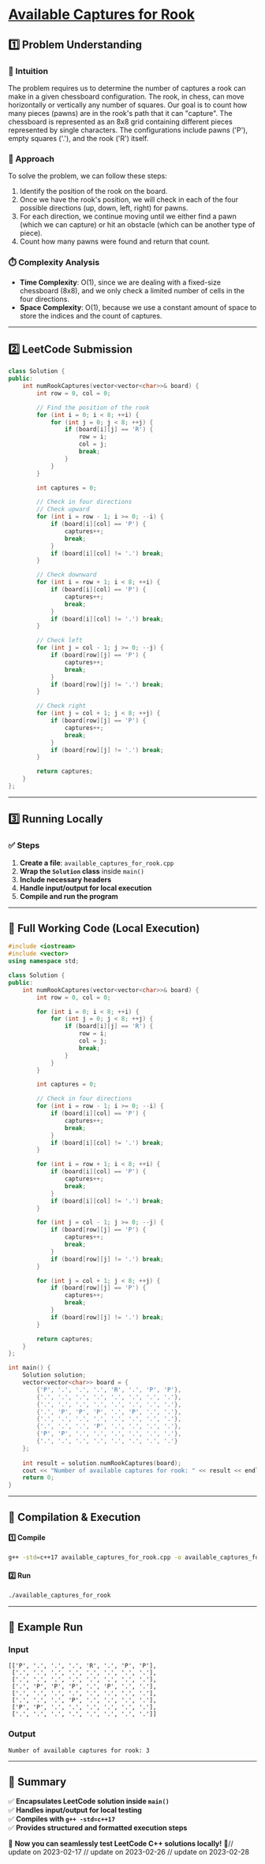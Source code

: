 # **[Available Captures for Rook](https://leetcode.com/problems/available-captures-for-rook/description/)**  

## **1️⃣ Problem Understanding**  
### **📌 Intuition**  
The problem requires us to determine the number of captures a rook can make in a given chessboard configuration. The rook, in chess, can move horizontally or vertically any number of squares. Our goal is to count how many pieces (pawns) are in the rook's path that it can "capture". The chessboard is represented as an 8x8 grid containing different pieces represented by single characters. The configurations include pawns ('P'), empty squares ('.'), and the rook ('R') itself. 

### **🚀 Approach**  
To solve the problem, we can follow these steps:
1. Identify the position of the rook on the board.
2. Once we have the rook's position, we will check in each of the four possible directions (up, down, left, right) for pawns.
3. For each direction, we continue moving until we either find a pawn (which we can capture) or hit an obstacle (which can be another type of piece). 
4. Count how many pawns were found and return that count.

### **⏱️ Complexity Analysis**  
- **Time Complexity**: O(1), since we are dealing with a fixed-size chessboard (8x8), and we only check a limited number of cells in the four directions.  
- **Space Complexity**: O(1), because we use a constant amount of space to store the indices and the count of captures.  

---  

## **2️⃣ LeetCode Submission**  
```cpp
class Solution {
public:
    int numRookCaptures(vector<vector<char>>& board) {
        int row = 0, col = 0;

        // Find the position of the rook
        for (int i = 0; i < 8; ++i) {
            for (int j = 0; j < 8; ++j) {
                if (board[i][j] == 'R') {
                    row = i;
                    col = j;
                    break;
                }
            }
        }

        int captures = 0;

        // Check in four directions
        // Check upward
        for (int i = row - 1; i >= 0; --i) {
            if (board[i][col] == 'P') {
                captures++;
                break;
            }
            if (board[i][col] != '.') break;
        }

        // Check downward
        for (int i = row + 1; i < 8; ++i) {
            if (board[i][col] == 'P') {
                captures++;
                break;
            }
            if (board[i][col] != '.') break;
        }

        // Check left
        for (int j = col - 1; j >= 0; --j) {
            if (board[row][j] == 'P') {
                captures++;
                break;
            }
            if (board[row][j] != '.') break;
        }

        // Check right
        for (int j = col + 1; j < 8; ++j) {
            if (board[row][j] == 'P') {
                captures++;
                break;
            }
            if (board[row][j] != '.') break;
        }

        return captures;
    }
};
```  

---  

## **3️⃣ Running Locally**  
### **✅ Steps**  
1. **Create a file**: `available_captures_for_rook.cpp`  
2. **Wrap the `Solution` class** inside `main()`  
3. **Include necessary headers**  
4. **Handle input/output for local execution**  
5. **Compile and run the program**  

---  

## **📝 Full Working Code (Local Execution)**  
```cpp
#include <iostream>
#include <vector>
using namespace std;

class Solution {
public:
    int numRookCaptures(vector<vector<char>>& board) {
        int row = 0, col = 0;

        for (int i = 0; i < 8; ++i) {
            for (int j = 0; j < 8; ++j) {
                if (board[i][j] == 'R') {
                    row = i;
                    col = j;
                    break;
                }
            }
        }

        int captures = 0;

        // Check in four directions
        for (int i = row - 1; i >= 0; --i) {
            if (board[i][col] == 'P') {
                captures++;
                break;
            }
            if (board[i][col] != '.') break;
        }

        for (int i = row + 1; i < 8; ++i) {
            if (board[i][col] == 'P') {
                captures++;
                break;
            }
            if (board[i][col] != '.') break;
        }

        for (int j = col - 1; j >= 0; --j) {
            if (board[row][j] == 'P') {
                captures++;
                break;
            }
            if (board[row][j] != '.') break;
        }

        for (int j = col + 1; j < 8; ++j) {
            if (board[row][j] == 'P') {
                captures++;
                break;
            }
            if (board[row][j] != '.') break;
        }

        return captures;
    }
};

int main() {
    Solution solution;
    vector<vector<char>> board = {
        {'P', '.', '.', '.', 'R', '.', 'P', 'P'},
        {'.', '.', '.', '.', '.', '.', '.', '.'},
        {'.', '.', '.', '.', '.', '.', '.', '.'},
        {'.', 'P', 'P', 'P', '.', 'P', '.', '.'},
        {'.', '.', '.', '.', '.', '.', '.', '.'},
        {'.', '.', '.', 'P', '.', '.', '.', '.'},
        {'P', 'P', '.', '.', '.', '.', '.', '.'},
        {'.', '.', '.', '.', '.', '.', '.', '.'}
    };
    
    int result = solution.numRookCaptures(board);
    cout << "Number of available captures for rook: " << result << endl;
    return 0;
}
```  

---  

## **🔧 Compilation & Execution**  
#### **1️⃣ Compile**  
```bash
g++ -std=c++17 available_captures_for_rook.cpp -o available_captures_for_rook
```  

#### **2️⃣ Run**  
```bash
./available_captures_for_rook
```  

---  

## **🎯 Example Run**  
### **Input**  
```
[['P', '.', '.', '.', 'R', '.', 'P', 'P'],
 ['.', '.', '.', '.', '.', '.', '.', '.'],
 ['.', '.', '.', '.', '.', '.', '.', '.'],
 ['.', 'P', 'P', 'P', '.', 'P', '.', '.'],
 ['.', '.', '.', '.', '.', '.', '.', '.'],
 ['.', '.', '.', 'P', '.', '.', '.', '.'],
 ['P', 'P', '.', '.', '.', '.', '.', '.'],
 ['.', '.', '.', '.', '.', '.', '.', '.']]
```  
### **Output**  
```
Number of available captures for rook: 3
```  

---  

## **📌 Summary**  
✅ **Encapsulates LeetCode solution inside `main()`**  
✅ **Handles input/output for local testing**  
✅ **Compiles with `g++ -std=c++17`**  
✅ **Provides structured and formatted execution steps**  

🚀 **Now you can seamlessly test LeetCode C++ solutions locally!** 🚀// update on 2023-02-17
// update on 2023-02-26
// update on 2023-02-28

